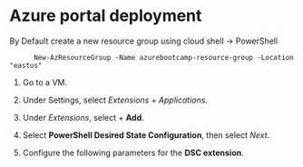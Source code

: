 # Azure portal deployment

By Default create a new resource group using cloud shell -> PowerShell
```
      New-AzResourceGroup -Name azurebootcamp-resource-group -Location "eastus"
```

1. Go to a VM.

2. Under Settings, select *Extensions* + *Applications*.

3. Under *Extensions*, select + **Add**.

4. Select **PowerShell Desired State Configuration**, then select *Next*.

5. Configure the following parameters for the **DSC extension**.
   


